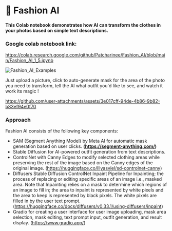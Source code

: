 
# :dress: Fashion AI

#### This Colab notebook demonstrates how AI can transform the clothes in your photos based on simple text descriptions.  
### Google colab notebook link:
https://colab.research.google.com/github/Patcharinee/Fashion_AI/blob/main/Fashion_AI_1_5.ipynb


![Fashion_AI_Examples](https://github.com/user-attachments/assets/2ca84aa2-7157-416c-bb29-c443646c6f6f)



Just upload a picture, click to auto-generate mask for the area of the photo you need to transform, tell the AI what outfit you'd like to see, and watch it work its magic !  

https://github.com/user-attachments/assets/3e017cff-94de-4b86-9b82-b83ef94e0f70




### Approach
Fashion AI consists of the following key components:

- SAM (Segment Anything Model) by Meta AI for automatic mask generation based on user clicks. **(**https://segment-anything.com/**)**
- Stable Diffusion for AI-powered outfit generation from text descriptions.
- ControlNet with Canny Edges to modify selected clothing areas while preserving the rest of the image based on the Canny edges of the original image. (https://huggingface.co/lllyasviel/sd-controlnet-canny)
- Diffusers Stable Diffusion ControlNet Inpaint Pipeline for Inpainting; the process of replacing or editing specific areas of an image i.e., masked area. Note that Inpainting relies on a mask to determine which regions of an image to fill in; the area to inpaint is represented by white pixels and the area to keep is represented by black pixels. The white pixels are filled in by the user text prompt. (https://huggingface.co/docs/diffusers/v0.33.1/using-diffusers/inpaint)
- Gradio for creating a user interface for user image uploading, mask area selection, mask editing, text prompt input, outfit generation, and result display. (https://www.gradio.app/)
